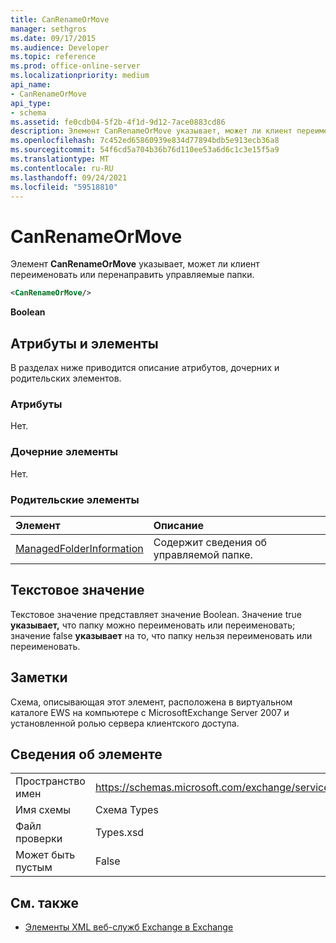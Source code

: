 ```yaml
---
title: CanRenameOrMove
manager: sethgros
ms.date: 09/17/2015
ms.audience: Developer
ms.topic: reference
ms.prod: office-online-server
ms.localizationpriority: medium
api_name:
- CanRenameOrMove
api_type:
- schema
ms.assetid: fe0cdb04-5f2b-4f1d-9d12-7ace0883cd86
description: Элемент CanRenameOrMove указывает, может ли клиент переименовать или перенаправить управляемые папки.
ms.openlocfilehash: 7c452ed65860939e834d77894bdb5e913ecb36a8
ms.sourcegitcommit: 54f6cd5a704b36b76d110ee53a6d6c1c3e15f5a9
ms.translationtype: MT
ms.contentlocale: ru-RU
ms.lasthandoff: 09/24/2021
ms.locfileid: "59518810"
---
```

# <a name="canrenameormove"></a>CanRenameOrMove

Элемент **CanRenameOrMove** указывает, может ли клиент переименовать или перенаправить управляемые папки. 
  
```xml
<CanRenameOrMove/>
```

 **Boolean**
## <a name="attributes-and-elements"></a>Атрибуты и элементы

В разделах ниже приводится описание атрибутов, дочерних и родительских элементов.
  
### <a name="attributes"></a>Атрибуты

Нет.
  
### <a name="child-elements"></a>Дочерние элементы

Нет.
  
### <a name="parent-elements"></a>Родительские элементы

|**Элемент**|**Описание**|
|:-----|:-----|
|[ManagedFolderInformation](managedfolderinformation.md) <br/> |Содержит сведения об управляемой папке.  <br/> |
   
## <a name="text-value"></a>Текстовое значение

Текстовое значение представляет значение Boolean. Значение true **указывает,** что папку можно переименовать или переименовать; значение false **указывает** на то, что папку нельзя переименовать или переименовать. 
  
## <a name="remarks"></a>Заметки

Схема, описывающая этот элемент, расположена в виртуальном каталоге EWS на компьютере с MicrosoftExchange Server 2007 и установленной ролью сервера клиентского доступа.
  
## <a name="element-information"></a>Сведения об элементе

|||
|:-----|:-----|
|Пространство имен  <br/> |https://schemas.microsoft.com/exchange/services/2006/types  <br/> |
|Имя схемы  <br/> |Схема Types  <br/> |
|Файл проверки  <br/> |Types.xsd  <br/> |
|Может быть пустым  <br/> |False  <br/> |
   
## <a name="see-also"></a>См. также



- [Элементы XML веб-служб Exchange в Exchange](ews-xml-elements-in-exchange.md)

